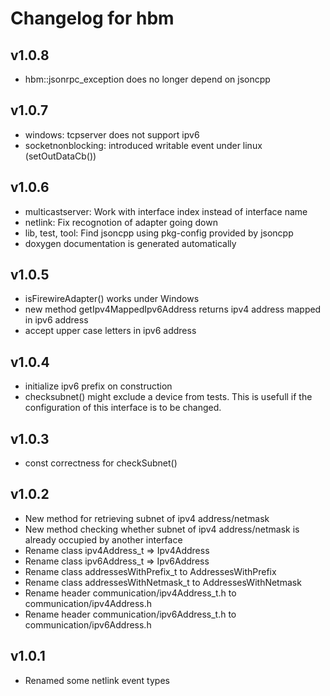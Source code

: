 # Changelog for hbm

## v1.0.8
 - hbm::jsonrpc_exception does no longer depend on jsoncpp

## v1.0.7
 - windows: tcpserver does not support ipv6
 - socketnonblocking: introduced writable event under linux (setOutDataCb())

## v1.0.6
 - multicastserver: Work with interface index instead of interface name
 - netlink: Fix recognotion of adapter going down
 - lib, test, tool: Find jsoncpp using pkg-config provided by jsoncpp
 - doxygen documentation is generated automatically

## v1.0.5
 - isFirewireAdapter() works under Windows
 - new method getIpv4MappedIpv6Address returns ipv4 address mapped in ipv6 address
 - accept upper case letters in ipv6 address

## v1.0.4
 - initialize ipv6 prefix on construction
 - checksubnet() might exclude a device from tests. This is usefull if the configuration of this interface is to be changed.

## v1.0.3
 - const correctness for checkSubnet()

## v1.0.2
 - New method for retrieving subnet of ipv4 address/netmask
 - New method checking whether subnet of ipv4 address/netmask is already occupied by another interface
 - Rename class ipv4Address_t => Ipv4Address
 - Rename class ipv6Address_t => Ipv6Address
 - Rename class addressesWithPrefix_t to AddressesWithPrefix
 - Rename class addressesWithNetmask_t to AddressesWithNetmask
 - Rename header communication/ipv4Address_t.h to communication/ipv4Address.h
 - Rename header communication/ipv6Address_t.h to communication/ipv6Address.h

## v1.0.1
 - Renamed some netlink event types
